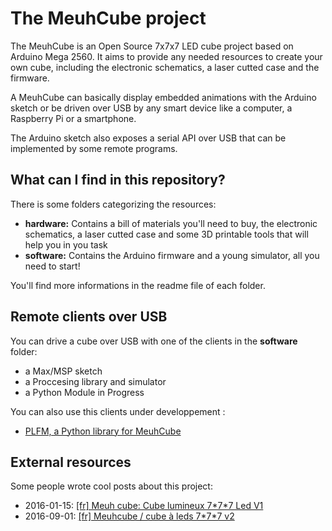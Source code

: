 # The MeuhCube project

The MeuhCube is an Open Source 7x7x7 LED cube project based on Arduino Mega 2560. It aims to provide any needed resources to create your own cube, including the electronic schematics, a laser cutted case and the firmware.

A MeuhCube can basically display embedded animations with the Arduino sketch or be driven over USB by any smart device like a computer, a Raspberry Pi or a smartphone.

The Arduino sketch also exposes a serial API over USB that can be implemented by some remote programs.

## What can I find in this repository?

There is some folders categorizing the resources:

  * **hardware:** Contains a bill of materials you'll need to buy, the electronic schematics, a laser cutted case and some 3D printable tools that will help you in you task
  * **software:** Contains the Arduino firmware and a young simulator, all you need to start!

You'll find more informations in the readme file of each folder.

## Remote clients over USB

You can drive a cube over USB with one of the clients in the **software** folder:

  * a Max/MSP sketch
  * a Proccesing library and simulator
  * a Python Module in Progress
  
You can also use this clients under developpement : 
  * [PLFM, a Python library for MeuhCube](https://gitlab.com/influencepc/Python-library-for-MeuhCube)

## External resources

Some people wrote cool posts about this project:

  * 2016-01-15: [[fr] Meuh cube: Cube lumineux 7\*7\*7 Led V1](https://fablab.ledome.info/#!/projects/cube-lumineux-7-7-7-led)
  * 2016-09-01: [[fr] Meuhcube / cube à leds 7\*7\*7 v2](https://fablab.ledome.info/#!/projects/cube-lumineux-7-7-7-led-v2)

